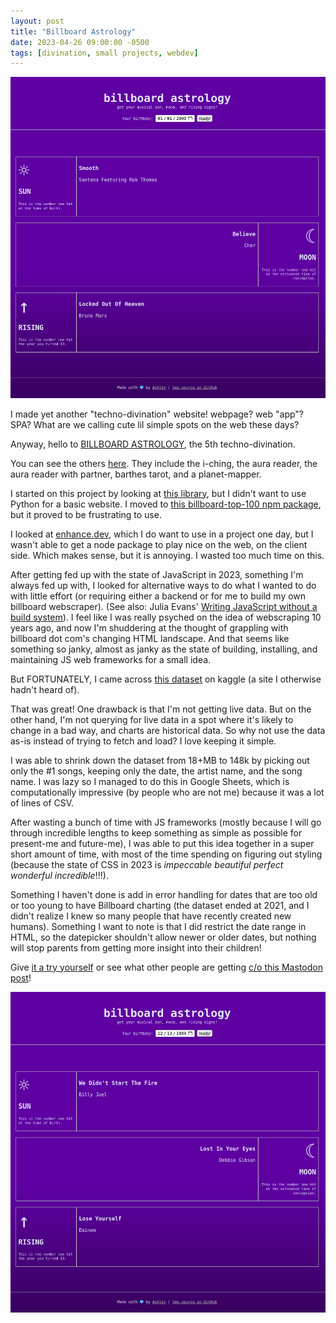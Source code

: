 ```yaml
---
layout: post
title: "Billboard Astrology"
date: 2023-04-26 09:00:00 -0500
tags: [divination, small projects, webdev]
---
```


![Billboard Astrology screenshot with the base date of jan 1 2000](/images/billboard-astrology.jpg)

I made yet another "techno-divination" website! webpage? web "app"? SPA? What are we calling cute lil simple spots on the web these days?

Anyway, hello to [BILLBOARD ASTROLOGY](https://bits.ashleyblewer.com/billboard-astrology/), the 5th techno-divination.

You can see the others [here](https://ashleyblewer.com/art.html). They include the i-ching, the aura reader, the aura reader with partner, barthes tarot, and a planet-mapper.

I started on this project by looking at [this library](https://github.com/guoguo12/billboard-charts), but I didn't want to use Python for a basic website. I moved to [this billboard-top-100 npm package](https://www.npmjs.com/package/billboard-top-100), but it proved to be frustrating to use.

I looked at [enhance.dev](enhance.dev), which I do want to use in a project one day, but I wasn't able to get a node package to play nice on the web, on the client side. Which makes sense, but it is annoying. I wasted too much time on this.

After getting fed up with the state of JavaScript in 2023, something I'm always fed up with, I looked for alternative ways to do what I wanted to do with little effort (or requiring either a backend or for me to build my own billboard webscraper). 
(See also: Julia Evans' [Writing JavaScript without a build system](https://jvns.ca/blog/2023/02/16/writing-javascript-without-a-build-system/)). I feel like I was really psyched on the idea of webscraping 10 years ago, and now I'm shuddering at the thought of grappling with billboard dot com's changing HTML landscape. And that seems like something so janky, almost as janky as the state of building, installing, and maintaining JS web frameworks for a small idea.

But FORTUNATELY, I came across [this dataset](https://www.kaggle.com/datasets/dhruvildave/billboard-the-hot-100-songs) on kaggle (a site I otherwise hadn't heard of).

That was great! One drawback is that I'm not getting live data. But on the other hand, I'm not querying for live data in a spot where it's likely to change in a bad way, and charts are historical data. So why not use the data as-is instead of trying to fetch and load? I love keeping it simple.

I was able to shrink down the dataset from 18+MB to 148k by picking out only the #1 songs, keeping only the date, the artist name, and the song name. I was lazy so I managed to do this in Google Sheets, which is computationally impressive (by people who are not me) because it was a lot of lines of CSV.

After wasting a bunch of time with JS frameworks (mostly because I will go through incredible lengths to keep something as simple as possible for present-me and future-me), I was able to put this idea together in a super short amount of time, with most of the time spending on figuring out styling (because the state of CSS in 2023 is _impeccable beautiful perfect wonderful incredible_!!!).

Something I haven't done is add in error handling for dates that are too old or too young to have Billboard charting (the dataset ended at 2021, and I didn't realize I knew so many people that have recently created new humans). Something I want to note is that I did restrict the date range in HTML, so the datepicker shouldn't allow newer or older dates, but nothing will stop parents from getting more insight into their children!

Give [it a try yourself](https://bits.ashleyblewer.com/billboard-astrology/) or see what other people are getting [c/o this Mastodon post](https://digipres.club/@ashley/110259863086150970)!

![Billboard Astrology screenshot depicting taylor swifts birthday](/images/billboard-astrology2.jpg)